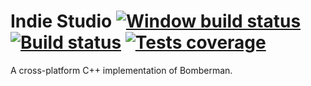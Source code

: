 # Indie Studio [![Window build status](https://ci.appveyor.com/api/projects/status/g9vqeklpkqw2a304/branch/develop?svg=true)](https://ci.appveyor.com/project/arthurchaloin/indie/branch/develop) [![Build status](https://git.achaloin.com/_/indie/badges/develop/pipeline.svg)](https://git.achaloin.com/_/indie/commits/develop) [![Tests coverage](https://git.achaloin.com/_/indie/badges/develop/coverage.svg)](https://git.achaloin.com/_/indie/commits/develop)


A cross-platform C++ implementation of Bomberman.
